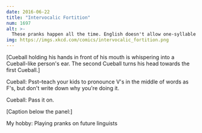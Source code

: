 ```yaml
---
date: 2016-06-22
title: "Intervocalic Fortition"
num: 1697
alt: >-
  These pranks happen all the time. English doesn't allow one-syllable words to end in a lax vowel, so writers on The Simpsons decided to mess with future linguists by introducing the word "meh."
img: https://imgs.xkcd.com/comics/intervocalic_fortition.png
---
```

[Cueball holding his hands in front of his mouth is whispering into a Cueball-like person's ear. The second Cueball turns his head towards the first Cueball.]

Cueball: Psst–teach your kids to pronounce V's in the middle of words as F's, but don't write down why you're doing it.

Cueball: Pass it on.

[Caption below the panel:]

My hobby: Playing pranks on future linguists